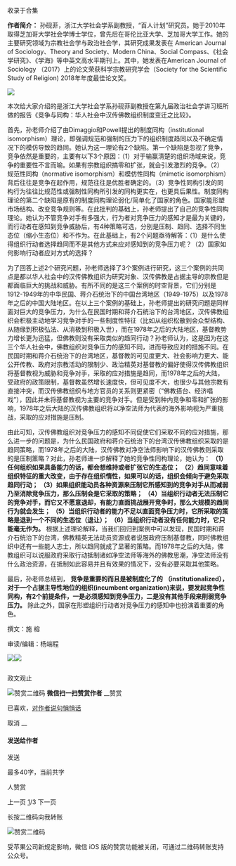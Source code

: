 

收录于合集

**作者简介：**
孙砚菲，浙江大学社会学系副教授，“百人计划”研究员。她于2010年取得芝加哥大学社会学博士学位，曾先后在哥伦比亚大学、芝加哥大学工作。她的主要研究领域为宗教社会学与政治社会学，其研究成果发表在
American Journal of Sociology、Theory and Society、Modern China、Social
Compass、《社会学研究》、《学海》等中英文高水平期刊上。其中，她发表在American Journal of Sociology
（2017）上的论文荣获科学宗教研究学会（Society for the Scientific Study of Religion)
2018年年度最佳论文奖。

![](/images/404/2.jpeg)

  

  

本次给大家介绍的是浙江大学社会学系孙砚菲副教授在第九届政治社会学讲习班所做的报告《竞争与同构：华人社会中汉传佛教组织制度变迁之比较》。

首先，孙老师介绍了由Dimaggio和Powell提出的制度同构（institutional
isomorphism）理论，即强调规范和强制的压力下的组织制度趋同以及不确定情况下的模仿导致的趋同。她认为这一理论有2个缺陷。第一个缺陷是忽视了竞争，竞争依然是重要的，主要有以下3个原因：（1）对于输赢清楚的组织场域来说，竞争的重要性不言而喻。如果有宗教组织搞零和扩张，就会引发激烈的竞争。（2）规范性同构（normative
isomorphism）和模仿性同构（mimetic
isomorphism）背后往往是竞争在起作用，规范往往是优胜者确定的。（3）竞争性同构引发的同构行为往往比规范性或强制性同构所引发的同构更实在，也更具后果性。制度同构理论的第二个缺陷是原有的制度同构理论弱化/简单化了国家的角色。国家能形塑市场结构、改变竞争规则等。在此批判的基础上，孙老师提出了自己的竞争性同构理论。她认为不管竞争对手有多强大，行为者对竞争压力的感知才是最为关键的，而行动者在感知到竞争威胁后，有4种策略可选，分别是压制、趋同、选择不同生态位（缩小生态位）和不作为。在此基础上，有2个问题亟待解答：（1）是什么使得组织行动者选择趋同而不是其他方式来应对感知到的竞争压力呢？（2）国家如何影响行动者应对方式的选择？

为了回答上述2个研究问题，孙老师选择了3个案例进行研究，这三个案例的共同点是都以华人社会中的汉传佛教组织为研究对象、汉传佛教是占据主导的宗教但是都面临巨大的挑战和威胁。有所不同的是这三个案例的时空背景，它们分别是1912-1949年的中华民国、蒋介石统治下的中国台湾地区（1949-1975）以及1978年之后的中国大陆地区。在以上三个案例的基础上，孙老师提出的研究问题是同样面对巨大的竞争压力，为什么在民国时期和蒋介石统治下的台湾地区，汉传佛教组织会积极主动地学习竞争对手的一些制度性特征（比如从组织松散到会众型结构、从随缘到积极弘法、从消极到积极入世），而在1978年之后的大陆地区，基督教势力增长更为迅猛，但佛教则没有采取类似的趋同行动？孙老师认为，这是因为在这三个华人社会中，佛教组织对竞争压力的感知不同，进而导致应对的措施不同。在民国时期和蒋介石统治下的台湾地区，基督教的可见度更大、社会影响力更大、能公开传教、政府对宗教活动的限制少、政治精英对基督教的偏好使得汉传佛教组织将基督教视为威胁和竞争对手，采取的应对措施是趋同，而1978年之后的大陆，受政府的政策限制，基督教虽然增长速度快，但可见度不大，也很少与其他宗教有直接冲突，而汉传佛教组织与地方官员的关系则更紧密（“佛教搭台、经济唱戏”），因此并未将基督教视为主要的竞争对手。但是受到种内竞争和零和扩张的影响，1978年之后大陆的汉传佛教组织将以净空法师为代表的海外影响视为严重挑战，采取的应对措施是压制。

由此可知，汉传佛教组织对竞争压力的感知不同促使它们采取不同的应对措施，那么进一步的问题是，为什么民国政府和蒋介石统治下的台湾汉传佛教组织采取的是趋同策略，而1978年之后的大陆，汉传佛教对净空法师影响下的汉传佛教则采取的是压制策略？对此，孙老师进一步解释了她的竞争性同构理论，她认为：
**（1）任何组织如果具备能力的话，都会想维持或者扩张它的生态位；**
**（2）趋同意味着组织特征的重大改变，由于存在组织惰性，如果可以的话，组织会倾向于避免采取趋同行动；**
**（3）如果组织能动员各种资源来压制它所感知到的竞争对手从而减弱乃至消除竞争压力，那么压制会是它采取的策略；**
**（4）当组织行动者无法压制它的竞争对手，而它又不愿意退却，有能力直面挑战展开竞争时，那么大规模的趋同行为就会发生；**
**（5）当组织行动者的能力不足以直面竞争压力时，它所采取的策略是退到一个不同的生态位（退让）；**
**（6）当组织行动者没有任何能力时，它只能毫无作为。**
根据上述理论解释，当我们回归到案例中可以发现，民国时期和蒋介石统治下的台湾，佛教精英无法动员资源或者说服政府压制基督教，同时佛教组织中还有一些能人志士，所以趋同就成了显著的策略。而1978年之后的大陆，佛教组织可以说服政府采取行动抵制诸如净空法师等海外的佛教思潮，净空法师没有什么政治资源，在抵制如此容易并且有效果的情况下，没有必要采取其他策略。

最后，孙老师总结到， **竞争是重要的而且是被制度化了的** **（institutionalized），对于一个占据主导性地位的组织(incumbent
organization)来说，要发起竞争性同构，有2个前提条件，一是必须感知到竞争压力，二是没有其他手段来削弱竞争压力。**
除此之外，国家在形塑组织行动者对竞争压力的感知中也扮演着重要的角色。

撰文：施 榕  

审读/编辑：杨端程

  

![](/images/404/3.jpeg)![](/images/404/4.jpeg)

  

![]()

政文观止

![赞赏二维码]() **微信扫一扫赞赏作者** __赞赏

已喜欢，[对作者说句悄悄话](javascript:;)

取消 __

#### 发送给作者

发送

最多40字，当前共字

[](javascript:;) 人赞赏

上一页 [1](javascript:;)/3 下一页

长按二维码向我转账

![赞赏二维码]()

受苹果公司新规定影响，微信 iOS 版的赞赏功能被关闭，可通过二维码转账支持公众号。

